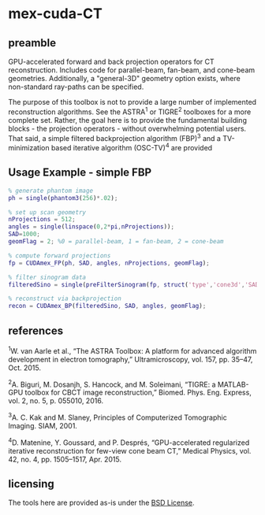 # mex-cuda-CT

## preamble
GPU-accelerated forward and back projection operators for CT reconstruction.
Includes code for parallel-beam, fan-beam, and cone-beam geometries. 
Additionally, a "general-3D" geometry option exists, where non-standard ray-paths can be specified.


The purpose of this toolbox is not to provide a large number of implemented reconstruction algorithms. See the ASTRA<sup>1</sup> or TIGRE<sup>2</sup> toolboxes for a more complete set. 
Rather, the goal here is to provide the fundamental building blocks - the projection operators - without overwhelming potential users. That said, a simple filtered backprojection algorithm (FBP)<sup>3</sup> and a TV-minimization based iterative algorithm (OSC-TV)<sup>4</sup> are provided

## Usage Example - simple FBP
```MATLAB
% generate phantom image
ph = single(phantom3(256)*.02);

% set up scan geometry
nProjections = 512;
angles = single(linspace(0,2*pi,nProjections));
SAD=1000;
geomFlag = 2; %0 = parallel-beam, 1 = fan-beam, 2 = cone-beam

% compute forward projections
fp = CUDAmex_FP(ph, SAD, angles, nProjections, geomFlag);

% filter sinogram data
filteredSino = single(preFilterSinogram(fp, struct('type','cone3d','SAD',SAD),angles,'hamming',1);

% reconstruct via backprojection
recon = CUDAmex_BP(filteredSino, SAD, angles, geomFlag);
```


## references
<sup>1</sup>W. van Aarle et al., “The ASTRA Toolbox: A platform for advanced algorithm development in electron tomography,” Ultramicroscopy, vol. 157, pp. 35–47, Oct. 2015.

<sup>2</sup>A. Biguri, M. Dosanjh, S. Hancock, and M. Soleimani, “TIGRE: a MATLAB-GPU toolbox for CBCT image reconstruction,” Biomed. Phys. Eng. Express, vol. 2, no. 5, p. 055010, 2016.

<sup>3</sup>A. C. Kak and M. Slaney, Principles of Computerized Tomographic Imaging. SIAM, 2001.

<sup>4</sup>D. Matenine, Y. Goussard, and P. Després, “GPU-accelerated regularized iterative reconstruction for few-view cone beam CT,” Medical Physics, vol. 42, no. 4, pp. 1505–1517, Apr. 2015.

## licensing

The tools here are provided as-is under the [BSD License][1].

[1]:LICENSE

